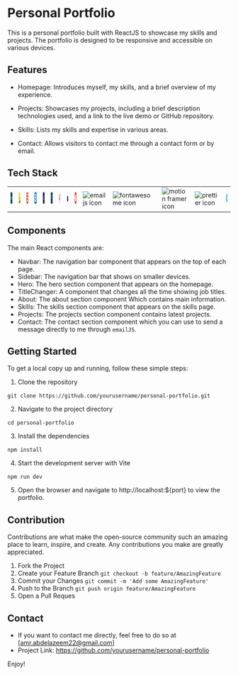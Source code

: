 # Personal Portfolio

This is a personal portfolio built with ReactJS to showcase my skills and projects. The portfolio is designed to be responsive and accessible on various devices.

## Features

- Homepage: Introduces myself, my skills, and a brief overview of my experience.

- Projects: Showcases my projects, including a brief description technologies used, and a link to the live demo or GitHub repository.

- Skills: Lists my skills and expertise in various areas.

- Contact: Allows visitors to contact me through a contact form or by email.

## Tech Stack
<table>
  <tr>
    <td><img src="https://raw.githubusercontent.com/tandpfun/skill-icons/de91fca307a83d75fc5b1f6ce24540454acead41/icons/React-Dark.svg" alt="react icon" title="ReactJS" width="26" height="26"></td>
    <td><img src="https://raw.githubusercontent.com/tandpfun/skill-icons/de91fca307a83d75fc5b1f6ce24540454acead41/icons/JavaScript.svg" alt="javascript icon" title="JavaScript" width="26" height="26"></td>
    <td><img src="https://raw.githubusercontent.com/tandpfun/skill-icons/de91fca307a83d75fc5b1f6ce24540454acead41/icons/HTML.svg" alt="html5 icon" title="HTML5" width="26" height="26"></td>
    <td><img src="https://raw.githubusercontent.com/tandpfun/skill-icons/de91fca307a83d75fc5b1f6ce24540454acead41/icons/CSS.svg" alt="css icon" title="CSS3" width="26" height="26"></td>
    <td><img src="https://raw.githubusercontent.com/tandpfun/skill-icons/de91fca307a83d75fc5b1f6ce24540454acead41/icons/TailwindCSS-Dark.svg" alt="tailwind icon" title="TailwindCSS" width="26" height="26"></td>
    <td><img src="https://raw.githubusercontent.com/tandpfun/skill-icons/de91fca307a83d75fc5b1f6ce24540454acead41/icons/MaterialUI-Dark.svg" alt="materialui icon"  title="MaterialUI" width="26" height="26"></td>
    <td><img src="https://raw.githubusercontent.com/tandpfun/skill-icons/de91fca307a83d75fc5b1f6ce24540454acead41/icons/Vite-Light.svg" alt="vite icon" title="Vite" width="26" height="26"></td>
    <td><img src="https://raw.githubusercontent.com/tandpfun/skill-icons/de91fca307a83d75fc5b1f6ce24540454acead41/icons/Vercel-Light.svg" alt="vercel icon" title="Vercel" width="26" height="26"></td>
    <td><img src="https://raw.githubusercontent.com/tandpfun/skill-icons/de91fca307a83d75fc5b1f6ce24540454acead41/icons/Git.svg" alt="git icon" title="Git" width="26" height="26"></td>
    <td><img src="https://www.emailjs.com/logo.png" alt="emailjs icon" title="EmailJS" width="26" height="26"></td>
    <td><img src="https://pbs.twimg.com/profile_images/1491038861224517637/s-H1KgWO_400x400.png" alt="fontawesome icon" title="FontAwesome" width="26" height="26"></td>
    <td><img src="https://framerusercontent.com/images/48ha9ZR9oZQGQ6gZ8YUfElP3T0A.png" alt="motion framer icon" title="Motion Framer" width="26" height="26"></td>
    <td><img src="https://prettier.io/icon.png" alt="prettier icon" title="Prettier" width="26" height="26"></td>
    <td><img src="https://raw.githubusercontent.com/tandpfun/skill-icons/de91fca307a83d75fc5b1f6ce24540454acead41/icons/VSCode-Light.svg" alt="vscode icon" title="VSCode" width="26" height="26"></td>
  </tr>
</table>

## Components

The main React components are:

* Navbar: The navigation bar component that appears on the top of each page.
* Sidebar: The navigation bar that shows on smaller devices.
* Hero: The hero section component that appears on the homepage.
* TitleChanger: A component that changes all the time showing job titles.
* About: The about section component Which contains main information.
* Skills: The skills section component that appears on the skills page.
* Projects: The projects section component contains latest projects.
* Contact: The contact section component which you can use to send a message directly to me through `emailJS`.

## Getting Started

To get a local copy up and running, follow these simple steps:

1. Clone the repository

```
git clone https://github.com/yourusername/personal-portfolio.git
```
2. Navigate to the project directory

```
cd personal-portfolio
```
3. Install the dependencies

```
npm install
```
4. Start the development server with Vite

```
npm run dev
```
5. Open the browser and navigate to http://localhost:${port} to view the portfolio.

## Contribution

Contributions are what make the open-source community such an amazing place to learn, inspire, and create. Any contributions you make are greatly appreciated.

1. Fork the Project
2. Create your Feature Branch `git checkout -b feature/AmazingFeature`
3. Commit your Changes `git commit -m 'Add some AmazingFeature'`
4. Push to the Branch `git push origin feature/AmazingFeature`
5. Open a Pull Reques

## Contact
- If you want to contact me directly, feel free to do so at [amr.abdelazeem22@gmail.com]
- Project Link: https://github.com/yourusername/personal-portfolio

Enjoy!
